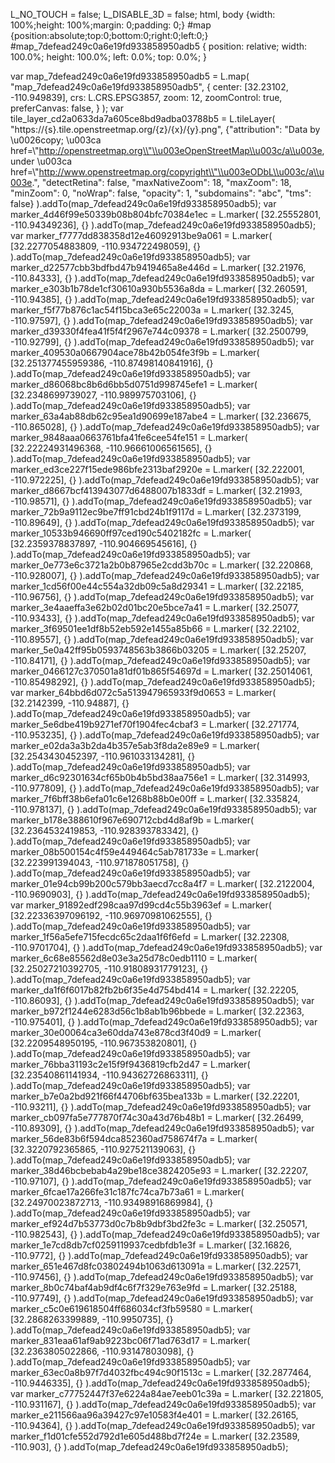   L\_NO\_TOUCH = false; L\_DISABLE\_3D = false;  html, body {width: 100%;height: 100%;margin: 0;padding: 0;} #map {position:absolute;top:0;bottom:0;right:0;left:0;}  #map_7defead249c0a6e19fd933858950adb5 { position: relative; width: 100.0%; height: 100.0%; left: 0.0%; top: 0.0%; } 

var map\_7defead249c0a6e19fd933858950adb5 = L.map( "map\_7defead249c0a6e19fd933858950adb5", { center: \[32.23102, -110.949839\], crs: L.CRS.EPSG3857, zoom: 12, zoomControl: true, preferCanvas: false, } ); var tile\_layer\_cd2a0633da7a605ce8bd9adba03788b5 = L.tileLayer( "https://{s}.tile.openstreetmap.org/{z}/{x}/{y}.png", {"attribution": "Data by \\u0026copy; \\u003ca href=\\"http://openstreetmap.org\\"\\u003eOpenStreetMap\\u003c/a\\u003e, under \\u003ca href=\\"http://www.openstreetmap.org/copyright\\"\\u003eODbL\\u003c/a\\u003e.", "detectRetina": false, "maxNativeZoom": 18, "maxZoom": 18, "minZoom": 0, "noWrap": false, "opacity": 1, "subdomains": "abc", "tms": false} ).addTo(map\_7defead249c0a6e19fd933858950adb5); var marker\_4d46f99e50339b08b804bfc70384e1ec = L.marker( \[32.25552801, -110.94349236\], {} ).addTo(map\_7defead249c0a6e19fd933858950adb5); var marker\_f7777dd838358d12e46092913be9a061 = L.marker( \[32.2277054883809, -110.934722498059\], {} ).addTo(map\_7defead249c0a6e19fd933858950adb5); var marker\_d22577cbb3bdfbd47b9419465a8e446d = L.marker( \[32.21976, -110.84333\], {} ).addTo(map\_7defead249c0a6e19fd933858950adb5); var marker\_e303b1b78de1cf30610a930b5536a8da = L.marker( \[32.260591, -110.94385\], {} ).addTo(map\_7defead249c0a6e19fd933858950adb5); var marker\_f5f77b876c1ac54f15bca3e65c22003a = L.marker( \[32.3245, -110.97597\], {} ).addTo(map\_7defead249c0a6e19fd933858950adb5); var marker\_d39330f4fea41f5f4f2967e744c09378 = L.marker( \[32.2500799, -110.92799\], {} ).addTo(map\_7defead249c0a6e19fd933858950adb5); var marker\_409530a0667904ace78b42b054fe3f9b = L.marker( \[32.251377455959386, -110.87498140841916\], {} ).addTo(map\_7defead249c0a6e19fd933858950adb5); var marker\_d86068bc8b6d6bb5d0751d998745efe1 = L.marker( \[32.2348699739027, -110.989975703106\], {} ).addTo(map\_7defead249c0a6e19fd933858950adb5); var marker\_63a4ab88db62c95ea1d90699e187abe4 = L.marker( \[32.236675, -110.865028\], {} ).addTo(map\_7defead249c0a6e19fd933858950adb5); var marker\_9848aaa0663761bfa41fe6cee54fe151 = L.marker( \[32.22224931496368, -110.96661006561565\], {} ).addTo(map\_7defead249c0a6e19fd933858950adb5); var marker\_ed3ce227f15ede986bfe2313baf2920e = L.marker( \[32.222001, -110.972225\], {} ).addTo(map\_7defead249c0a6e19fd933858950adb5); var marker\_d8667bcf413943077d6488007b1833df = L.marker( \[32.21993, -110.98571\], {} ).addTo(map\_7defead249c0a6e19fd933858950adb5); var marker\_72b9a9112ec9be7ff91cbd24b1f9117d = L.marker( \[32.2373199, -110.89649\], {} ).addTo(map\_7defead249c0a6e19fd933858950adb5); var marker\_10533b946690ff97ced190c5402182fc = L.marker( \[32.2359378837897, -110.904669545616\], {} ).addTo(map\_7defead249c0a6e19fd933858950adb5); var marker\_0e773e6c3721a2b0b87965e2cdd3b70c = L.marker( \[32.220868, -110.928007\], {} ).addTo(map\_7defead249c0a6e19fd933858950adb5); var marker\_1cd56f00e44c554a32db09c5a8d29341 = L.marker( \[32.22185, -110.96756\], {} ).addTo(map\_7defead249c0a6e19fd933858950adb5); var marker\_3e4aaeffa3e62b02d01bc20e5bce7a41 = L.marker( \[32.25077, -110.93433\], {} ).addTo(map\_7defead249c0a6e19fd933858950adb5); var marker\_3f69501ee1df8b52eb592e1455a85b66 = L.marker( \[32.22102, -110.89557\], {} ).addTo(map\_7defead249c0a6e19fd933858950adb5); var marker\_5e0a42ff95b0593748563b3866b03205 = L.marker( \[32.25207, -110.84171\], {} ).addTo(map\_7defead249c0a6e19fd933858950adb5); var marker\_0466127c370501a81df01b865f54697d = L.marker( \[32.25014061, -110.85498292\], {} ).addTo(map\_7defead249c0a6e19fd933858950adb5); var marker\_64bbd6d072c5a513947965933f9d0653 = L.marker( \[32.2142399, -110.94887\], {} ).addTo(map\_7defead249c0a6e19fd933858950adb5); var marker\_5e6dbe419b9271ef70f1904fec4cbaf3 = L.marker( \[32.271774, -110.953235\], {} ).addTo(map\_7defead249c0a6e19fd933858950adb5); var marker\_e02da3a3b2da4b357e5ab3f8da2e89e9 = L.marker( \[32.2543430452397, -110.961033134281\], {} ).addTo(map\_7defead249c0a6e19fd933858950adb5); var marker\_d6c92301634cf65b0b4b5bd38aa756e1 = L.marker( \[32.314993, -110.977809\], {} ).addTo(map\_7defead249c0a6e19fd933858950adb5); var marker\_7f6bff38b6efa01c6e1268b88b0e00ff = L.marker( \[32.335824, -110.978137\], {} ).addTo(map\_7defead249c0a6e19fd933858950adb5); var marker\_b178e388610f967e690712cbd4d8af9b = L.marker( \[32.2364532419853, -110.928393783342\], {} ).addTo(map\_7defead249c0a6e19fd933858950adb5); var marker\_08b500154c4f59e449464c5ab781733e = L.marker( \[32.223991394043, -110.971878051758\], {} ).addTo(map\_7defead249c0a6e19fd933858950adb5); var marker\_01e94cb99b200c579bb3aecd7cc8a4f7 = L.marker( \[32.2122004, -110.9690903\], {} ).addTo(map\_7defead249c0a6e19fd933858950adb5); var marker\_91892edf298caa97d99cd4c55b3963ef = L.marker( \[32.22336397096192, -110.96970981062555\], {} ).addTo(map\_7defead249c0a6e19fd933858950adb5); var marker\_1f56a5efe715fecdc65c2daa1f6f6efd = L.marker( \[32.22308, -110.9701704\], {} ).addTo(map\_7defead249c0a6e19fd933858950adb5); var marker\_6c68e85562d8e03e3a25d78c0edb1110 = L.marker( \[32.25027210392705, -110.91808931779123\], {} ).addTo(map\_7defead249c0a6e19fd933858950adb5); var marker\_da1f6f6017b82fb2b6f35e4d754bd414 = L.marker( \[32.22205, -110.86093\], {} ).addTo(map\_7defead249c0a6e19fd933858950adb5); var marker\_b972f1244e6283d56c1b8ab1b96bbede = L.marker( \[32.22363, -110.975401\], {} ).addTo(map\_7defead249c0a6e19fd933858950adb5); var marker\_30e00064ca3e60dda743e878cd3f40d9 = L.marker( \[32.2209548950195, -110.967353820801\], {} ).addTo(map\_7defead249c0a6e19fd933858950adb5); var marker\_76bba31193c2e15f9f9436819cfb2d47 = L.marker( \[32.23540861141934, -110.94362726863311\], {} ).addTo(map\_7defead249c0a6e19fd933858950adb5); var marker\_b7e0a2bd921f66f44706bf635bea133b = L.marker( \[32.22201, -110.93211\], {} ).addTo(map\_7defead249c0a6e19fd933858950adb5); var marker\_cb097fa5e777870f74c30a43d76b48b1 = L.marker( \[32.26499, -110.89309\], {} ).addTo(map\_7defead249c0a6e19fd933858950adb5); var marker\_56de83b6f594dca852360ad758674f7a = L.marker( \[32.3220792365865, -110.927521139063\], {} ).addTo(map\_7defead249c0a6e19fd933858950adb5); var marker\_38d46bcbebab4a29be18ce3824205e93 = L.marker( \[32.22207, -110.97107\], {} ).addTo(map\_7defead249c0a6e19fd933858950adb5); var marker\_6fcae17a266fe31c187fc74ca7b73a61 = L.marker( \[32.24970023872713, -110.93498916869984\], {} ).addTo(map\_7defead249c0a6e19fd933858950adb5); var marker\_ef924d7b53773d0c7b8b9dbf3bd2fe3c = L.marker( \[32.250571, -110.982543\], {} ).addTo(map\_7defead249c0a6e19fd933858950adb5); var marker\_1e7cd8db7cf0259119937cedbfdb1e3f = L.marker( \[32.16826, -110.9772\], {} ).addTo(map\_7defead249c0a6e19fd933858950adb5); var marker\_651e467d8fc03802494b1063d613091a = L.marker( \[32.22571, -110.97456\], {} ).addTo(map\_7defead249c0a6e19fd933858950adb5); var marker\_8b0c74baf4ab9df4c6f7f329e763e9fd = L.marker( \[32.25188, -110.97749\], {} ).addTo(map\_7defead249c0a6e19fd933858950adb5); var marker\_c5c0e619618504ff686034cf3fb59580 = L.marker( \[32.2868263399889, -110.9950735\], {} ).addTo(map\_7defead249c0a6e19fd933858950adb5); var marker\_831eaa61af9ab9223bc06f71ad763d17 = L.marker( \[32.2363805022866, -110.93147803098\], {} ).addTo(map\_7defead249c0a6e19fd933858950adb5); var marker\_63ec0a8b97f7d4032fbc494c90f1513c = L.marker( \[32.2877464, -110.9446335\], {} ).addTo(map\_7defead249c0a6e19fd933858950adb5); var marker\_c77752447f37e6224a84ae7eeb01c39a = L.marker( \[32.221805, -110.931167\], {} ).addTo(map\_7defead249c0a6e19fd933858950adb5); var marker\_e211566aa96a39427c97e10583f4e401 = L.marker( \[32.26165, -110.94364\], {} ).addTo(map\_7defead249c0a6e19fd933858950adb5); var marker\_f1d01cfe552d792d1e605d488bd7f24e = L.marker( \[32.23589, -110.903\], {} ).addTo(map_7defead249c0a6e19fd933858950adb5);
